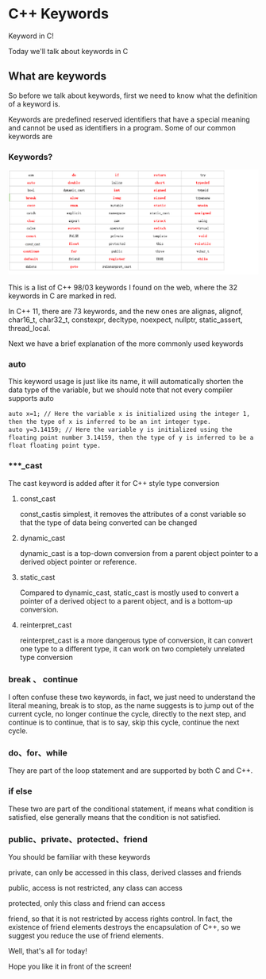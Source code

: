# C++ Keywords

Keyword in C!

<!--more-->

Today we'll talk about keywords in C

## What are keywords

So before we talk about keywords, first we need to know what the definition of a keyword is.

Keywords are predefined reserved identifiers that have a special meaning and cannot be used as identifiers in a program. Some of our common keywords are

###  Keywords?

![keywords](keywords-list.png "Keyword List")

This is a list of C++ 98/03 keywords I found on the web, where the 32 keywords in C are marked in red.

In C++ 11, there are 73 keywords, and the new ones are alignas, alignof, char16_t, char32_t, constexpr, decltype, noexpect, nullptr, static_assert, thread_local.

Next we have a brief explanation of the more commonly used keywords

### auto

This keyword usage is just like its name, it will automatically shorten the data type of the variable, but we should note that not every compiler supports auto

```
auto x=1; // Here the variable x is initialized using the integer 1, then the type of x is inferred to be an int integer type.
auto y=3.14159; // Here the variable y is initialized using the floating point number 3.14159, then the type of y is inferred to be a float floating point type.

```

### ***_cast

The cast keyword is added after it for C++ style type conversion

1. const_cast

    const_castis simplest, it removes the attributes of a const variable so that the type of data being converted can be changed

2. dynamic_cast

    dynamic_cast is a top-down conversion from a parent object pointer to a derived object pointer or reference.

3. static_cast
    
    Compared to dynamic_cast, static_cast is mostly used to convert a pointer of a derived object to a parent object, and is a bottom-up conversion.

4. reinterpret_cast

    reinterpret_cast is a more dangerous type of conversion, it can convert one type to a different type, it can work on two completely unrelated type conversion


### break 、 continue    

I often confuse these two keywords, in fact, we just need to understand the literal meaning, break is to stop, as the name suggests is to jump out of the current cycle, no longer continue the cycle, directly to the next step, and continue is to continue, that is to say, skip this cycle, continue the next cycle.

### do、for、while

They are part of the loop statement and are supported by both C and C++.

### if else 

These two are part of the conditional statement, if means what condition is satisfied, else generally means that the condition is not satisfied.

### public、private、protected、friend

You should be familiar with these keywords

private, can only be accessed in this class, derived classes and friends

public, access is not restricted, any class can access

protected, only this class and friend can access

friend, so that it is not restricted by access rights control. In fact, the existence of friend elements destroys the encapsulation of C++, so we suggest you reduce the use of friend elements.


Well, that's all for today! 

Hope you like it in front of the screen!
